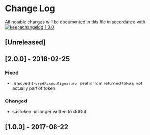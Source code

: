 # Change Log

All notable changes will be documented in this file in accordance with
[![keepachangelog 1.0.0](https://img.shields.io/badge/keepachangelog-1.0.0-brightgreen.svg)](http://keepachangelog.com/en/1.0.0/)

## \[Unreleased]

## \[2.0.0] - 2018-02-25

### Fixed

- removed `SharedAccessSignature ` prefix from returned token; not actually part of token

### Changed

- sasToken no longer written to stdOut

## \[1.0.0] - 2017-08-22

